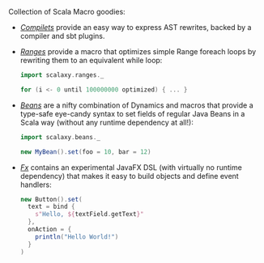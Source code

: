 Collection of Scala Macro goodies:
- *[Compilets](https://github.com/ochafik/Scalaxy/tree/master/Compilets)* provide an easy way to express AST rewrites, backed by a compiler and sbt plugins.
- *[Ranges](https://github.com/ochafik/Scalaxy/tree/master/Ranges)* provide a macro that optimizes simple Range foreach loops by rewriting them to an equivalent while loop:

    ```scala
    import scalaxy.ranges._
    
    for (i <- 0 until 100000000 optimized) { ... }
    ```

- *[Beans](https://github.com/ochafik/Scalaxy/tree/master/Beans)* are a nifty combination of Dynamics and macros that provide a type-safe eye-candy syntax to set fields of regular Java Beans in a Scala way (without any runtime dependency at all!):

    ```scala
    import scalaxy.beans._
    
    new MyBean().set(foo = 10, bar = 12)
    ```

- *[Fx](https://github.com/ochafik/Scalaxy/tree/master/Fx)* contains an experimental JavaFX DSL (with virtually no runtime dependency) that makes it easy to build objects and define event handlers:

    ```scala
    new Button().set(
      text = bind {
        s"Hello, ${textField.getText}"
      },
      onAction = {
        println("Hello World!")
      }
    )
    ```

